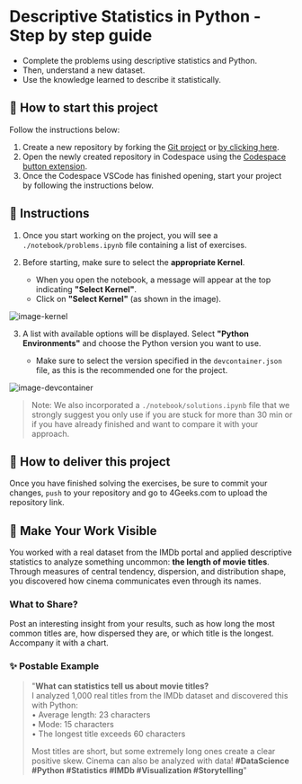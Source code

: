 <!--hide-->
# Descriptive Statistics in Python - Step by step guide
<!--endhide-->

- Complete the problems using descriptive statistics and Python.
- Then, understand a new dataset.
- Use the knowledge learned to describe it statistically.

## 🌱 How to start this project

Follow the instructions below:

1. Create a new repository by forking the [Git project](https://github.com/4GeeksAcademy/descriptive-statistics-exercises-project-with-python) or [by clicking here](https://github.com/4GeeksAcademy/descriptive-statistics-exercises-project-with-python/fork).
2. Open the newly created repository in Codespace using the [Codespace button extension](https://docs.github.com/en/codespaces/developing-in-codespaces/creating-a-codespace-for-a-repository#creating-a-codespace-for-a-repository).
3. Once the Codespace VSCode has finished opening, start your project by following the instructions below.

## 📝 Instructions

1. Once you start working on the project, you will see a `./notebook/problems.ipynb` file containing a list of exercises. 

2. Before starting, make sure to select the **appropriate Kernel**.

    - When you open the notebook, a message will appear at the top indicating **"Select Kernel"**.
    - Click on **"Select Kernel"** (as shown in the image).

![image-kernel](https://github.com/4GeeksAcademy/probability-exercises-project-in-python/blob/main/assets/image-kernel.png?raw=true)

3. A list with available options will be displayed. Select **"Python Environments"** and choose the Python version you want to use.

    - Make sure to select the version specified in the `devcontainer.json` file, as this is the recommended one for the project.

![image-devcontainer](https://github.com/4GeeksAcademy/probability-exercises-project-in-python/blob/main/assets/devcontainer-image.png?raw=true)

> Note: We also incorporated a `./notebook/solutions.ipynb` file that we strongly suggest you only use if you are stuck for more than 30 min or if you have already finished and want to compare it with your approach.

## 🚛 How to deliver this project

Once you have finished solving the exercises, be sure to commit your changes, `push` to your repository and go to 4Geeks.com to upload the repository link.


## 🚀 Make Your Work Visible

You worked with a real dataset from the IMDb portal and applied descriptive statistics to analyze something uncommon: **the length of movie titles**. Through measures of central tendency, dispersion, and distribution shape, you discovered how cinema communicates even through its names.

### What to Share?

Post an interesting insight from your results, such as how long the most common titles are, how dispersed they are, or which title is the longest. Accompany it with a chart.

### ✨ Postable Example

> "**What can statistics tell us about movie titles?**  
> I analyzed 1,000 real titles from the IMDb dataset and discovered this with Python:   
> • Average length: 23 characters  
> • Mode: 15 characters  
> • The longest title exceeds 60 characters  
>  
> Most titles are short, but some extremely long ones create a clear positive skew. Cinema can also be analyzed with data! **#DataScience #Python #Statistics #IMDb #Visualization #Storytelling**"

